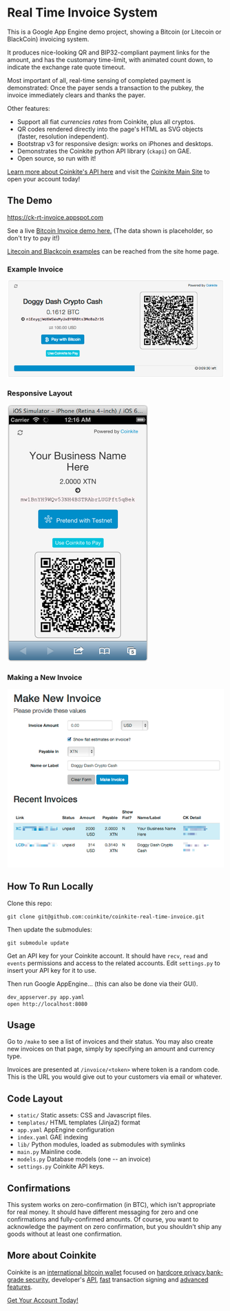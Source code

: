 # Real Time Invoice System

This is a Google App Engine demo project, showing a Bitcoin (or Litecoin or BlackCoin)
invoicing system.

It produces nice-looking QR and BIP32-compliant payment links for the
amount, and has the customary time-limit, with animated count down,
to indicate the exchange rate quote timeout.

Most important of all, real-time sensing of completed payment is
demonstrated: Once the payer sends a transaction to the pubkey, the
invoice immediately clears and thanks the payer.

Other features:

- Support all fiat _currencies rates_ from Coinkite, plus all cryptos.
- QR codes rendered directly into the page's HTML as SVG objects (faster, resolution independent).
- Bootstrap v3 for responsive design: works on iPhones and desktops.
- Demonstrates the Coinkite python API library (`ckapi`) on GAE.
- Open source, so run with it!

[Learn more about Coinkite's API here](https://docs.coinkite.com/)
and visit the [Coinkite Main Site](https://coinkite.com/) to open your
account today!

## The Demo

<https://ck-rt-invoice.appspot.com>

See a live [Bitcoin Invoice demo here.](https://ck-rt-invoice.appspot.com/example.btc) 
(The data shown is placeholder, so don't try to pay it!)

[Litecoin and Blackcoin examples](https://ck-rt-invoice.appspot.com) can be reached
from the site home page.

### Example Invoice

![Example Invoice](screen-shots/bitcoin-invoice.png "Example Bitcoin Invoice")

### Responsive Layout 

![iPhone Invoice](screen-shots/iphone-bitcoin-invoice.png)

### Making a New Invoice

![Making new invoices](screen-shots/making-invoices.png)


## How To Run Locally

Clone this repo:

	git clone git@github.com:coinkite/coinkite-real-time-invoice.git

Then update the submodules:

	git submodule update

Get an API key for your Coinkite account. It should have `recv`, `read` and `events`
permissions and access to the related accounts.
Edit `settings.py` to insert your API key for it to use.

Then run Google AppEngine... (this can also be done via their GUI).

	dev_appserver.py app.yaml
	open http://localhost:8080

## Usage

Go to `/make` to see a list of invoices and their status. You may also create new
invoices on that page, simply by specifying an amount and currency type.

Invoices are presented at `/invoice/<token>` where token is a random
code.  This is the URL you would give out to your customers via
email or whatever.

## Code Layout

- `static/` Static assets: CSS and Javascript files.
- `templates/` HTML templates (Jinja2) format
- `app.yaml` AppEngine configuration
- `index.yaml` GAE indexing
- `lib/` Python modules, loaded as submodules with symlinks
- `main.py` Mainline code.
- `models.py` Database models (one -- an invoice)
- `settings.py` Coinkite API keys.

## Confirmations

This system works on zero-confirmation (in BTC), which isn't
appropriate for real money. It should have different messaging for
zero and one confirmations and fully-confirmed amounts. Of course,
you want to acknowledge the payment on zero confirmation, but you
shouldn't ship any goods without at least one confirmation.


## More about Coinkite

Coinkite is an [international bitcoin wallet](https://coinkite.com/faq/about) focused on [hardcore privacy](https://coinkite.com/privacy),[bank-grade security](https://coinkite.com/faq/security), developer's [API](https://coinkite.com/faq/developers), [fast](https://coinkite.com/faq/security) transaction signing and [advanced features](https://coinkite.com/faq/features).

[Get Your Account Today!](https://coinkite.com/)



